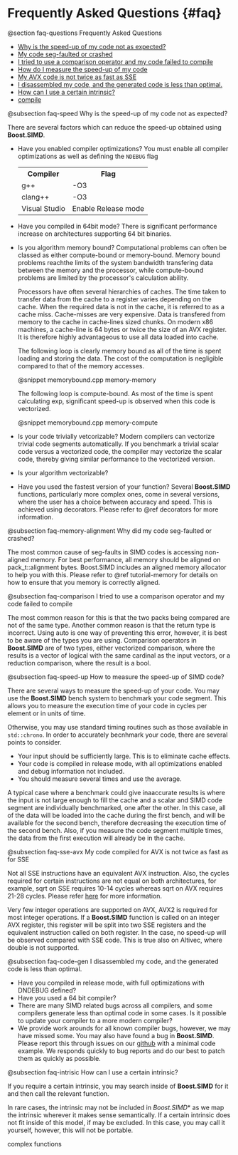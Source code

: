 Frequently Asked Questions {#faq}
=========

@section faq-questions Frequently Asked Questions

- [Why is the speed-up of my code not as expected?](#faq-speed)
- [My code seg-faulted or crashed](#faq-memory-alignment)
- [I tried to use a comparison operator and my code failed to compile](#faq-comparison)
- [How do I measure the speed-up of my code](#faq-speed-up)
- [My AVX code is not twice as fast as SSE](#faq-sse-avx)
- [I disassembled my code, and the generated code is less than optimal.](#faq-code-gen)
- [How can I use a certain intrinsic?](#faq-intrisic)
- [compile](#faq-)

@subsection faq-speed Why is the speed-up of my code not as expected?

  There are several factors which can reduce the speed-up obtained using **Boost.SIMD**.
  - Have you enabled compiler optimizations? 
    You must enable all compiler optimizations as well as defining the `NDEBUG` flag

    <table align=center width=25% class="table-striped table-bordered">
    <tr><th>Compiler                <th>Flag
    <tr><td>g++                     <td>-O3
    <tr><td>clang++                 <td>-O3
    <tr><td>Visual Studio           <td>Enable Release mode
    </table>

  - Have you compiled in 64bit mode?
    There is significant performance increase on architectures supporting
    64 bit binaries.
   
  - Is you algorithm memory bound?
    Computational problems can often be classed as either compute-bound or
    memory-bound. Memory bound problems reachthe limits of the system
    bandwidth transfering data between the memory and the processor, while
    compute-bound problems are limited by the processor's calculation ability.

    Processors have often several hierarchies of caches. The time taken to
    transfer data from the cache to a register varies depending on the cache.
    When the required data is not in the cache, it is referred to as a cache
    miss. Cache-misses are very expensive. Data is transfered from memory
    to the cache in cache-lines sized chunks. On modern x86 machines, a cache-line is 
    64 bytes or twice the size of an AVX register. It is therefore highly
    advantageous to use all data loaded into cache.

    The following loop is clearly memory bound as all of the time is spent
    loading and storing the data. The cost of the computation is negligible
    compared to that of the memory accesses.

    @snippet memorybound.cpp memory-memory
    
    The following loop is compute-bound. As most of the time is spent calculating
    exp, significant speed-up is observed when this code is vectorized.

    @snippet memorybound.cpp memory-compute

  - Is your code trivially vetcorizable?
    Modern compilers can vectorize trivial code segments automatically. If you
    benchmark a trivial scalar code versus a vectorized code, the compiler may
    vectorize the scalar code, thereby giving similar performance to the vectorized
    version.

  - Is your algorithm vectorizable?
  - Have you used the fastest version of your function?
    Several **Boost.SIMD** functions, particularly more complex ones, come in several
    versions, where the user has a choice between accuracy and speed. This is achieved using
    decorators. Please refer to @ref decorators for more information.

@subsection faq-memory-alignment Why did my code seg-faulted or crashed?

The most common cause of seg-faults in SIMD codes is accessing non-aligned memory. For best
performance, all memory should be aligned on pack_t::alignment bytes. Boost.SIMD includes an
aligned memory allocator to help you with this. Please refer to @ref tutorial-memory for details
on how to ensure that you memory is correctly aligned.

@subsection faq-comparison I tried to use a comparison operator and my code failed to compile

The most common reason for this is that the two packs being compared are not of the same type. 
Another common reason is that the return type is incorrect. Using auto is one way of preventing
this error, however, it is best to be aware of the types you are using. Comparison operators in
**Boost.SIMD** are of two types, either vectorized comparison, where the results is a vector
of logical with the same cardinal as the input vectors, or a reduction comparison, where the
result is a bool.

@subsection faq-speed-up How to measure the speed-up of SIMD code?

There are several ways to measure the speed-up of your code. You may use the **Boost.SIMD** bench
system to benchmark your code segment. This allows you to measure the execution time of your code
in cycles per element or in units of time.

Otherwise, you may use standard timing routines such as those available in `std::chrono`.
In order to accurately becnhmark your code, there are several points to consider.

- Your input should be sufficiently large. This is to eliminate cache effects.
- Your code is compiled in release mode, with all optimizations enabled and debug information
  not included.
- You should measure several times and use the average.

A typical case where a benchmark could give inaaccurate results is where the input is not
large enough to fill the cache and a scalar and SIMD code segment are individually benchmarked, one
after the other. In this case, all of the data will be loaded into the cache during the first bench,
and will be available for the second bench, therefore decreasing the execution time of the second bench.
Also, if you measure the code segment multiple times, the data from the first execution will already be
in the cache.

@subsection faq-sse-avx My code compiled for AVX is not twice as fast as for SSE

Not all SSE instructions have an equivalent AVX instruction. Also, the cycles required for
certain instructions are not equal on both architectures, for example, sqrt on SSE requires
10-14 cycles whereas sqrt on AVX requires 21-28 cycles. Please refer
<a href="http://www.agner.org/optimize/instruction_tables.pdf">here</a> for more information.

Very few integer operations are supported on AVX, AVX2 is required for most integer operations. If
a **Boost.SIMD** function is called on an integer AVX register, this register will be split into
two SSE registers and the equivalent instruction called on both register. In the case, no speed-up
will be observed compared with SSE code. This is true also on Altivec, where double is not
supported.

@subsection faq-code-gen I disassembled my code, and the generated code is less than optimal.

- Have you compiled in release mode, with full optimizations with DNDEBUG defined?
- Have you used a 64 bit compiler?
- There are many SIMD related bugs across all compilers, and some compilers generate less than
  optimal code in some cases. Is it possible to update your compiler to a more modern compiler?
- We provide work arounds for all known compiler bugs, however, we may have missed some. You may
  also have found a bug in **Boost.SIMD**. Please report this through issues on our 
  <a href="https://github.com/numscale/boost.simd/issues">github</a>
  with a minimal code example. We responds quickly to bug reports and do our best to patch them as
  quickly as possible.
  
@subsection faq-intrisic How can I use a certain intrinsic?

If you require a certain intrinsic, you may search inside of **Boost.SIMD** for it and then call
the relevant function.

In rare cases, the intrinsic may not be included in *Boost.SIMD** as we map the intrinsic wherever
it makes sense semantically. If a certain intrinsic does not fit inside of this model, if may be
excluded. In this case, you may call it yourself, however, this will not be portable.

  complex functions
